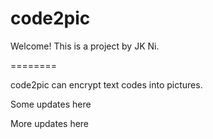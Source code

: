 code2pic
========

Welcome!
This is a project by JK Ni. 

========

code2pic can encrypt text codes into pictures.

Some updates here

More updates here

